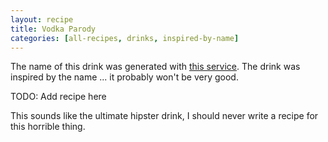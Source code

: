 ```yaml
---
layout: recipe
title: Vodka Parody
categories: [all-recipes, drinks, inspired-by-name]
---
```

The name of this drink was generated with [this service](https://thingnames.com/drink-names). The drink was inspired by the name ... it probably won't be very good.

TODO: Add recipe here

This sounds like the ultimate hipster drink, I should never write a recipe for this horrible thing.
